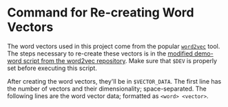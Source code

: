 # Command for Re-creating Word Vectors

The word vectors used in this project come from the popular [`word2vec`](https://github.com/dav/word2vec) tool. The steps necessary to re-create these vectors is in the [modified demo-word script from the word2vec repository](../src/main/script/modified_demo-word.sh). Make sure that `$DEV` is properly set before executing this script.

After creating the word vectors, they'll be in `$VECTOR_DATA`. The first line has the number of vectors and their dimensionality; space-separated. The following lines are the word vector data; formatted as `<word> <vector>`.
